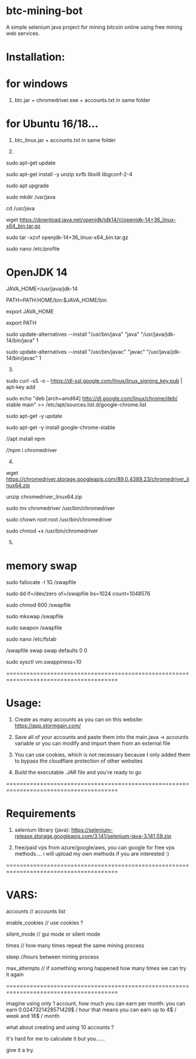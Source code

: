 # btc-mining-bot

A simple selenium java project for mining bitcoin online using free mining web services.

# Installation:

# for windows
1) btc.jar + chromedriver.exe + accounts.txt in same folder 

# for Ubuntu 16/18...

1) btc_linux.jar + accounts.txt in same folder 


2)
sudo apt-get update

sudo apt-get install -y unzip xvfb libxi6 libgconf-2-4

sudo apt upgrade

sudo mkdir /usr/java

cd /usr/java

wget https://download.java.net/openjdk/jdk14/ri/openjdk-14+36_linux-x64_bin.tar.gz

sudo tar -xzvf openjdk-14+36_linux-x64_bin.tar.gz

sudo nano /etc/profile


# OpenJDK 14

JAVA_HOME=/usr/java/jdk-14

PATH=$PATH:$HOME/bin:$JAVA_HOME/bin

export JAVA_HOME

export PATH

sudo update-alternatives --install "/usr/bin/java" "java" "/usr/java/jdk-14/bin/java" 1

sudo update-alternatives --install "/usr/bin/javac" "javac" "/usr/java/jdk-14/bin/javac" 1


3)
sudo curl -sS -o - https://dl-ssl.google.com/linux/linux_signing_key.pub | apt-key add

sudo echo "deb [arch=amd64]  http://dl.google.com/linux/chrome/deb/ stable main" >> /etc/apt/sources.list.d/google-chrome.list

sudo apt-get -y update

sudo apt-get -y install google-chrome-stable

//apt install npm

//npm i chromedriver


4)
wget https://chromedriver.storage.googleapis.com/89.0.4389.23/chromedriver_linux64.zip

unzip chromedriver_linux64.zip

sudo mv chromedriver /usr/bin/chromedriver

sudo chown root:root /usr/bin/chromedriver

sudo chmod +x /usr/bin/chromedriver


5)
# memory swap
sudo fallocate -l 1G /swapfile

sudo dd if=/dev/zero of=/swapfile bs=1024 count=1048576

sudo chmod 600 /swapfile

sudo mkswap /swapfile

sudo swapon /swapfile

sudo nano /etc/fstab

/swapfile swap swap defaults 0 0

sudo sysctl vm.swappiness=10



=======================================================================================

# Usage:

1) Create as many accounts as you can on this website:
https://app.stormgain.com/

2) Save all of your accounts and paste them into the main.java -> accounts variable or you can modify and import them from an external file

4) You can use cookies, which is not necessary because I only added them to bypass the cloudflare protection of other websites

6) Build the executable .JAR file and you're ready to go


=======================================================================================

# Requirements

1) selenium library (java):
https://selenium-release.storage.googleapis.com/3.141/selenium-java-3.141.59.zip

2) free/paid vps from azure/google/aws, you can google for free vps methods.... i will upload my own methods if you are interested :)

=======================================================================================

# VARS:

accounts // accounts list

enable_cookies // use cookies ?

silent_mode // gui mode or silent mode

times // how many times repeat the same mining process

sleep //hours between mining process

max_attempts // if something wrong happened how many times we can try it again


=======================================================================================

imagine using only 1 account, how much you can earn per month:
you can earn 0.0247321428571429$ / hour
that means you can earn up to 4$ / week
and 16$ / month



what about creating and using 10 accounts ?

it's hard for me to calculate it but you......

give it a try.

